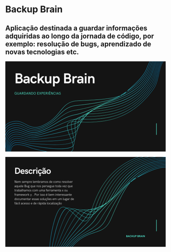 # Backup Brain
## Aplicação destinada a guardar informações adquiridas ao longo da jornada de código, por exemplo: resolução de bugs, aprendizado de novas tecnologias etc.

![alt text](templates/static/images/1.png)

![alt text](templates/static/images/2.png)
